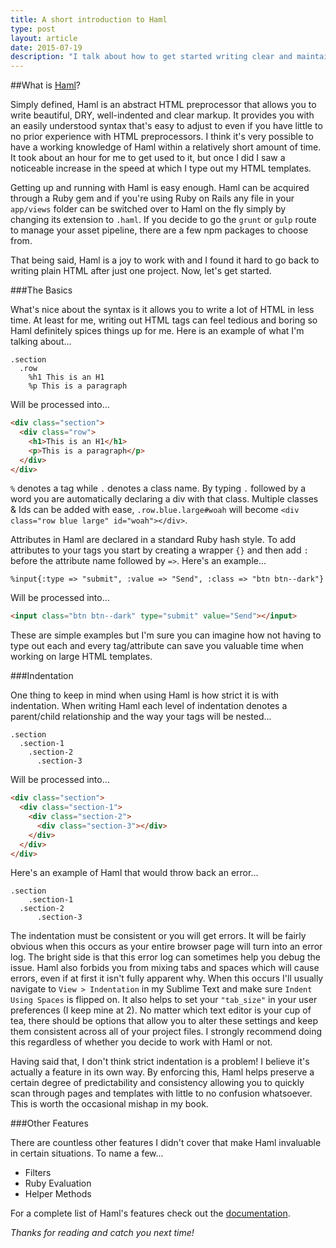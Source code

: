 ```yaml
---
title: A short introduction to Haml
type: post
layout: article
date: 2015-07-19
description: "I talk about how to get started writing clear and maintainable HTML using Haml."
---
```


##What is [Haml](http://haml.info/)?

Simply defined, Haml is an abstract HTML preprocessor that allows you to write beautiful, DRY, well-indented and clear markup.  It provides you with an easily understood syntax that's easy to adjust to even if you have little to no prior experience with HTML preprocessors.  I think it's very possible to have a working knowledge of Haml within a relatively short amount of time.  It took about an hour for me to get used to it, but once I did I saw a noticeable increase in the speed at which I type out my HTML templates.

Getting up and running with Haml is easy enough.  Haml can be acquired through a Ruby gem and if you're using Ruby on Rails any file in your `app/views` folder can be switched over to Haml on the fly simply by changing its extension to `.haml`.  If you decide to go the `grunt` or `gulp` route to manage your asset pipeline, there are a few npm packages to choose from.

That being said, Haml is a joy to work with and I found it hard to go back to writing plain HTML after just one project.  Now, let's get started.

###The Basics

What's nice about the syntax is it allows you to write a lot of HTML in less time. At least for me, writing out HTML tags can feel tedious and boring so Haml definitely spices things up for me.  Here is an example of what I'm talking about...

```haml
.section
  .row
    %h1 This is an H1
    %p This is a paragraph
```

Will be processed into...

```html
<div class="section">
  <div class="row">
    <h1>This is an H1</h1>
    <p>This is a paragraph</p>
  </div>
</div>
```

`%` denotes a tag while `.` denotes a class name.  By typing `.` followed by a word you are automatically declaring a div with that class. Multiple classes & Ids can be added with ease, `.row.blue.large#woah` will become `<div class="row blue large" id="woah"></div>`.

Attributes in Haml are declared in a standard Ruby hash style.  To add attributes to your tags you start by creating a wrapper `{}` and then add `:` before the attribute name followed by `=>`.  Here's an example...

```haml
%input{:type => "submit", :value => "Send", :class => "btn btn--dark"}
```

Will be processed into...

```html
<input class="btn btn--dark" type="submit" value="Send"></input>
```

These are simple examples but I'm sure you can imagine how not having to type out each and every tag/attribute can save you valuable time when working on large HTML templates.

###Indentation

One thing to keep in mind when using Haml is how strict it is with indentation.  When writing Haml each level of indentation denotes a parent/child relationship and the way your tags will be nested...

```haml
.section
  .section-1
    .section-2
      .section-3
```

Will be processed into...

```html
<div class="section">
  <div class="section-1">
    <div class="section-2">
      <div class="section-3"></div>
    </div>
  </div>
</div>
```

Here's an example of Haml that would throw back an error...

```haml
.section
    .section-1
  .section-2
      .section-3
```

The indentation must be consistent or you will get errors.  It will be fairly obvious when this occurs as your entire browser page will turn into an error log.  The bright side is that this error log can sometimes help you debug the issue.  Haml also forbids you from mixing tabs and spaces which will cause errors, even if at first it isn't fully apparent why.  When this occurs I'll usually navigate to `View > Indentation` in my Sublime Text and make sure `Indent Using Spaces` is flipped on. It also helps to set your `"tab_size"` in your user preferences (I keep mine at 2).  No matter which text editor is your cup of tea, there should be options that allow you to alter these settings and keep them consistent across all of your project files.  I strongly recommend doing this regardless of whether you decide to work with Haml or not.

Having said that, I don't think strict indentation is a problem! I believe it's actually a feature in its own way.  By enforcing this, Haml helps preserve a certain degree of predictability and consistency allowing you to quickly scan through pages and templates with little to no confusion whatsoever.  This is worth the occasional mishap in my book.

###Other Features

There are countless other features I didn't cover that make Haml invaluable in certain situations.  To name a few...

* Filters
* Ruby Evaluation
* Helper Methods

For a complete list of Haml's features check out the [documentation](http://haml.info/docs/yardoc/file.REFERENCE.html).

_Thanks for reading and catch you next time!_

